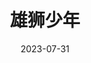 ---
layout: page
title: 雄狮少年
description: >
  中规中矩之作，剧情平庸、人物扁平的低幼向鸡汤。画面不错，关于舞狮部分的讲解和描绘不错。
category: 电影
img: assets/img/movie/2023/xiong_shi_shao_nian.webp
star: 3
date: 2023-07-31
---